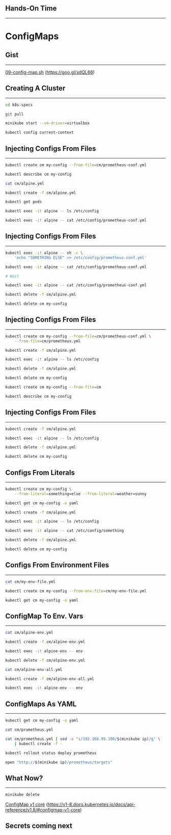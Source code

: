 ## Hands-On Time

---

# ConfigMaps


## Gist

---

[09-config-map.sh](https://gist.github.com/717f8418982cc5ec1c755fcf7d4255dd) (https://goo.gl/sdQL66)


## Creating A Cluster

---

```bash
cd k8s-specs

git pull

minikube start --vm-driver=virtualbox

kubectl config current-context
```


## Injecting Configs From Files

---

```bash
kubectl create cm my-config --from-file=cm/prometheus-conf.yml

kubectl describe cm my-config

cat cm/alpine.yml

kubectl create -f cm/alpine.yml

kubectl get pods

kubectl exec -it alpine -- ls /etc/config

kubectl exec -it alpine -- cat /etc/config/prometheus-conf.yml
```


## Injecting Configs From Files

---

```bash
kubectl exec -it alpine -- sh -c \
    'echo "SOMETHING ELSE" >> /etc/config/prometheus-conf.yml'

kubectl exec -it alpine -- cat /etc/config/prometheus-conf.yml

# Wait

kubectl exec -it alpine -- cat /etc/config/prometheus-conf.yml

kubectl delete -f cm/alpine.yml

kubectl delete cm my-config
```


## Injecting Configs From Files

---

```bash
kubectl create cm my-config --from-file=cm/prometheus-conf.yml \
    --from-file=cm/prometheus.yml

kubectl create -f cm/alpine.yml

kubectl exec -it alpine -- ls /etc/config

kubectl delete -f cm/alpine.yml

kubectl delete cm my-config

kubectl create cm my-config --from-file=cm

kubectl describe cm my-config
```


## Injecting Configs From Files

---

```bash
kubectl create -f cm/alpine.yml

kubectl exec -it alpine -- ls /etc/config

kubectl delete -f cm/alpine.yml

kubectl delete cm my-config
```


## Configs From Literals

---

```bash
kubectl create cm my-config \
    --from-literal=something=else --from-literal=weather=sunny

kubectl get cm my-config -o yaml

kubectl create -f cm/alpine.yml

kubectl exec -it alpine -- ls /etc/config

kubectl exec -it alpine -- cat /etc/config/something

kubectl delete -f cm/alpine.yml

kubectl delete cm my-config
```


## Configs From Environment Files

---

```bash
cat cm/my-env-file.yml

kubectl create cm my-config --from-env-file=cm/my-env-file.yml

kubectl get cm my-config -o yaml
```


## ConfigMap To Env. Vars

---

```bash
cat cm/alpine-env.yml

kubectl create -f cm/alpine-env.yml

kubectl exec -it alpine-env -- env

kubectl delete -f cm/alpine-env.yml

cat cm/alpine-env-all.yml

kubectl create -f cm/alpine-env-all.yml

kubectl exec -it alpine-env -- env
```


## ConfigMaps As YAML

---

```bash
kubectl get cm my-config -o yaml

cat cm/prometheus.yml

cat cm/prometheus.yml | sed -e "s/192.168.99.100/$(minikube ip)/g" \
    | kubectl create -f -

kubectl rollout status deploy prometheus

open "http://$(minikube ip)/prometheus/targets"
```


## What Now?

---

```bash
minikube delete
```

[ConfigMap v1 core](https://v1-8.docs.kubernetes.io/docs/api-reference/v1.8/#configmap-v1-core) (https://v1-8.docs.kubernetes.io/docs/api-reference/v1.8/#configmap-v1-core)

## Secrets coming next<!-- .element: class="fragment" -->
